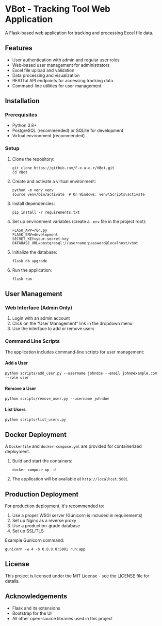 # VBot - Tracking Tool Web Application

A Flask-based web application for tracking and processing Excel file data.

## Features

- User authentication with admin and regular user roles
- Web-based user management for administrators
- Excel file upload and validation
- Data processing and visualization
- RESTful API endpoints for accessing tracking data
- Command-line utilities for user management

## Installation

### Prerequisites

- Python 3.8+
- PostgreSQL (recommended) or SQLite for development
- Virtual environment (recommended)

### Setup

1. Clone the repository:
   ```
   git clone https://github.com/F-e-u-e-r/VBot.git
   cd VBot
   ```

2. Create and activate a virtual environment:
   ```
   python -m venv venv
   source venv/bin/activate  # On Windows: venv\Scripts\activate
   ```

3. Install dependencies:
   ```
   pip install -r requirements.txt
   ```

4. Set up environment variables (create a `.env` file in the project root):
   ```
   FLASK_APP=run.py
   FLASK_ENV=development
   SECRET_KEY=your-secret-key
   DATABASE_URL=postgresql://username:password@localhost/vbot
   ```

5. Initialize the database:
   ```
   flask db upgrade
   ```

6. Run the application:
   ```
   flask run
   ```

## User Management

### Web Interface (Admin Only)

1. Login with an admin account
2. Click on the "User Management" link in the dropdown menu
3. Use the interface to add or remove users

### Command Line Scripts

The application includes command-line scripts for user management:

#### Add a User
```
python scripts/add_user.py --username johndoe --email john@example.com --role user
```

#### Remove a User
```
python scripts/remove_user.py --username johndoe
```

#### List Users
```
python scripts/list_users.py
```

## Docker Deployment

A `Dockerfile` and `docker-compose.yml` are provided for containerized deployment.

1. Build and start the containers:
   ```
   docker-compose up -d
   ```

2. The application will be available at `http://localhost:5001`

## Production Deployment

For production deployment, it's recommended to:

1. Use a proper WSGI server (Gunicorn is included in requirements)
2. Set up Nginx as a reverse proxy
3. Use a production-grade database
4. Set up SSL/TLS

Example Gunicorn command:
```
gunicorn -w 4 -b 0.0.0.0:5001 run:app
```

## License

This project is licensed under the MIT License - see the LICENSE file for details.

## Acknowledgements

- Flask and its extensions
- Bootstrap for the UI
- All other open-source libraries used in this project